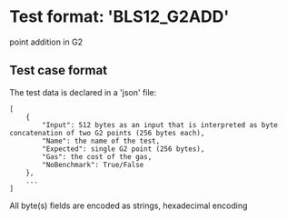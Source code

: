 # Test format: 'BLS12_G2ADD'

point addition in G2

## Test case format

The test data is declared in a 'json' file:

```
[
    {
        "Input": 512 bytes as an input that is interpreted as byte concatenation of two G2 points (256 bytes each),
        "Name": the name of the test,
        "Expected": single G2 point (256 bytes),
        "Gas": the cost of the gas,
        "NoBenchmark": True/False
    },
    ...
]
```

All byte(s) fields are encoded as strings, hexadecimal encoding
